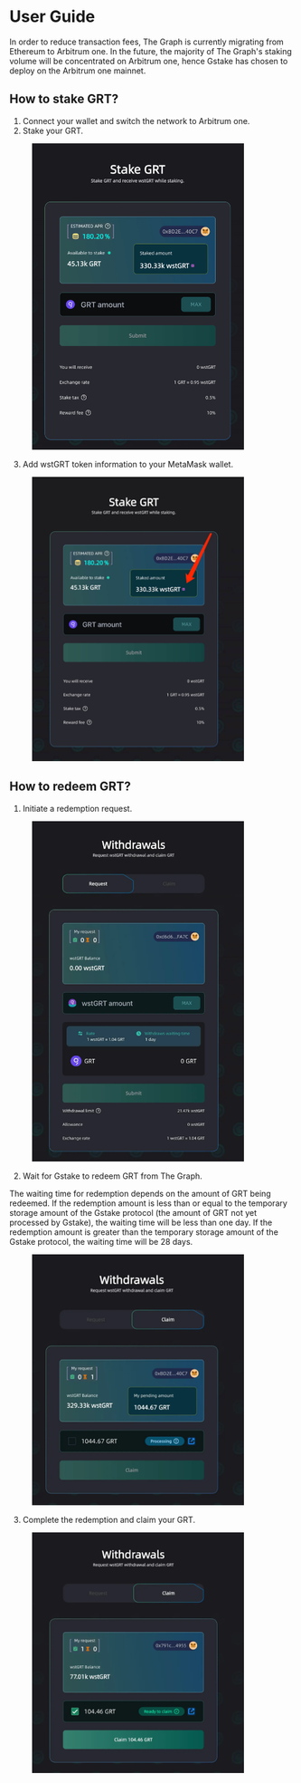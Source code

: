 # User Guide

In order to reduce transaction fees, The Graph is currently migrating from Ethereum to Arbitrum one. In the future, the majority of The Graph's staking volume will be concentrated on Arbitrum one, hence Gstake has chosen to deploy on the Arbitrum one mainnet.

## How to stake GRT?

1. Connect your wallet and switch the network to Arbitrum one.
2. Stake your GRT. &#x20;

<figure><img src="../../.gitbook/assets/Untitled (1) (1).png" alt="" width="375"><figcaption></figcaption></figure>

3. Add wstGRT token information to your MetaMask wallet.

<figure><img src="../../.gitbook/assets/Untitled (2).jpeg" alt="" width="375"><figcaption></figcaption></figure>

## How to redeem GRT?

1. Initiate a redemption request.

<figure><img src="../../.gitbook/assets/spaces_EdqA6jtzNiLgJkPosxZ9_uploads_hhZvM5mIshBi4xOTvQlU_Untitled (3) (1).webp" alt="" width="375"><figcaption></figcaption></figure>

2. Wait for Gstake to redeem GRT from The Graph.

The waiting time for redemption depends on the amount of GRT being redeemed. If the redemption amount is less than or equal to the temporary storage amount of the Gstake protocol (the amount of GRT not yet processed by Gstake), the waiting time will be less than one day. If the redemption amount is greater than the temporary storage amount of the Gstake protocol, the waiting time will be 28 days.

<figure><img src="../../.gitbook/assets/spaces_EdqA6jtzNiLgJkPosxZ9_uploads_Rbm1ojiPICR0bgfa0qz8_Untitled (4) (1).webp" alt="" width="375"><figcaption></figcaption></figure>

3. Complete the redemption and claim your GRT.

<figure><img src="../../.gitbook/assets/spaces_EdqA6jtzNiLgJkPosxZ9_uploads_lJIgD5dONQh3YfzaaHdY_Untitled (5) (1).webp" alt="" width="375"><figcaption></figcaption></figure>
